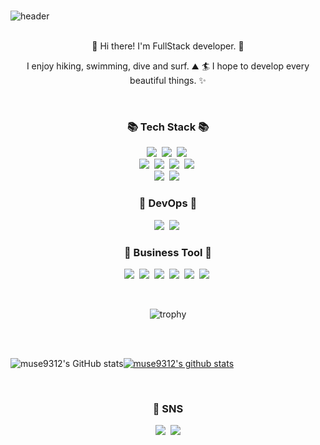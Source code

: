 <!--
**muse9312/muse9312** is a ✨ _special_ ✨ repository because its `README.md` (this file) appears on your GitHub profile.

Here are some ideas to get you started:

- 🔭 I’m currently working on ...
- 🌱 I’m currently learning ...
- 👯 I’m looking to collaborate on ...
- 🤔 I’m looking for help with ...
- 💬 Ask me about ...
- 📫 How to reach me: ...
- 😄 Pronouns: ...
- ⚡ Fun fact: ... -->

<br />

![header](https://capsule-render.vercel.app/api?type=Cylinder&color=fbceb1&height=150&section=header&text=Oh%20Se%20Won&fontSize=70&animation=twinkling)

<br />

<div align="center">
👋  Hi there! I'm FullStack developer. 🚀

<!-- Sometimes I develop cross-platforms like ReactNative or Flutter, but prefer native. 💖 -->

I enjoy hiking, swimming, dive and surf. ⛰ 🏄
I hope to develop every beautiful things. ✨

</div>

<br />

<h3 align="center">📚 Tech Stack 📚</h3>

<p align="center">
  <img src="https://img.shields.io/badge/Javascript-ffb13b?style=flat-square&logo=javascript&logoColor=white"/></a>&nbsp
  <img src="https://img.shields.io/badge/Express.js-ffb13b?style=flat-square&logo=Express&logoColor=white"/></a>&nbsp
  <img src="https://img.shields.io/badge/Node.js-gray?style=flat-square&logo=Node.js&logoColor=white"/></a>&nbsp
  <br>
  <img src="https://img.shields.io/badge/Mysql-007396?style=flat-square&logo=MySql&logoColor=white"/></a>&nbsp
  <img src="https://img.shields.io/badge/Flutter-007396?style=flat-square&logo=flutter&logoColor=white"/></a>&nbsp 
  <img src="https://img.shields.io/badge/React-20b2aa?style=flat-square&logo=React&logoColor=white"/></a>&nbsp
  <img src="https://img.shields.io/badge/Vue.js-6DB33F?style=flat-square&logo=Vue.js&logoColor=white"/></a>&nbsp
  <br>
  <img src="https://img.shields.io/badge/AWS-d2691e?style=flat-square&logo=amazon-aws&logoColor=white"/></a>&nbsp
  <img src="https://img.shields.io/badge/Docker-333664?style=flat-square&logo=Docker&logoColor=white"/></a>&nbsp
</p>

<h3 align="center">🌱 DevOps 🌱</h3>

<p align="center">
  <img src="https://img.shields.io/badge/Git-d2691e?style=flat-square&logo=Git&logoColor=white"/></a>&nbsp 
  <img src="https://img.shields.io/badge/Visual Studio Code-37A7F0?style=flat-square&logo=Visual Studio Code&logoColor=white"/></a>&nbsp
  
  
</p>

<h3 align="center">🔭 Business Tool 🔭</h3>

<p align="center">
  <img src="https://img.shields.io/badge/Trello-2278C0?style=flat-square&logo=Trello&logoColor=white"/></a>&nbsp 
  <img src="https://img.shields.io/badge/Miro-FBCF03?style=flat-square&logo=Miro&logoColor=white"/></a>&nbsp
  <img src="https://img.shields.io/badge/Jira-1E52CC?style=flat-square&logo=Jira&logoColor=white"/></a>&nbsp
  <img src="https://img.shields.io/badge/Swagger-6D9A01?style=flat-square&logo=Swagger&logoColor=white"/></a>&nbsp
  <img src="https://img.shields.io/badge/Notion-000000?style=flat-square&logo=Notion&logoColor=white"/></a>&nbsp
  <img src="https://img.shields.io/badge/Postman-FF6C37?style=flat-square&logo=Postman&logoColor=white"/></a>&nbsp
  
  
</p>

<!-- <h3 align="center">📄 Blog 📄</h3>

<div align="center" style="text-align:center">

  [![Velog's GitHub stats](https://velog-readme-stats.vercel.app/api?name=zzase&tag=블록체인)](https://velog.io/@zzase)
  [![Velog's GitHub stats](https://velog-readme-stats.vercel.app/api?name=zzase&tag=go)](https://velog.io/@zzse)

</div> -->

<br>

<div align="center">

![trophy](https://github-profile-trophy.vercel.app/?username=muse9312)

</div>

<br>
<br>

![muse9312's GitHub stats](https://github-readme-stats.vercel.app/api?username=muse9312&show_icons=true&theme=radical)[![muse9312's github stats](https://github-readme-stats.vercel.app/api/top-langs/?username=muse9312&show_icons=true&hide_border=true&title_color=004386&icon_color=004386&layout=compact&theme=radical)](https://github.com/muse9312)

<br >

<h3 align="center"> 💁 SNS </h3>
<p align="center">
  <!-- <a href="https://velog.io/@zzase"><img src="https://img.shields.io/badge/Tech%20Blog-11B48A?style=flat-square&logo=Vimeo&logoColor=white&link="/></a>&nbsp -->
  <a href="https://www.instagram.com/_majestyharia/"><img src="https://img.shields.io/badge/Instagram-E4405F?style=flat-square&logo=Instagram&logoColor=white&link=https://www.instagram.com/_majestyharia/"/></a>&nbsp
  <a href="mailto:wushuchjdhtpdnjs@gmail.com"><img src="https://img.shields.io/badge/Gmail-d14836?style=flat-square&logo=Gmail&logoColor=white&link=wushuchjdhtpdnjs@gmail.com"/></a>
</p>
<br>
